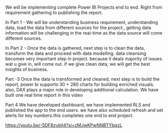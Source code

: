 We will be implementing complete Power BI Projects end to end. Right from requirement gathering to publishing the report. 

In Part 1 - We will be understanding business requirement, understanding data, load the data from different sources for the project., 
getting data information will be challenging in the real-time as the data source will come different sources. 

In Part 2 - Once the data is gathered, next step is to clean the data, transform the data and proceed with data modelling. 
data cleansing becomes very important step in project. because it deals majority of issues. wat u give in, will come out. 
if we give clean data, we will get the best insights of business.

Part -3 
Once the data is transformed and cleaned, next step is to build the report, power bi supports 30 + 280 charts for building enriched visuals. 
also, DAX plays a major role in developing additional calculation. We have built one real time report in this video

Part 4
We have developed dashboard, we have implemented RLS and published the app to the end users. 
we have also scheduled refresh and set alerts for key numbers.this completes one end to end project.

https://youtu.be/-5DF8zybjI4?si=zMJwKPwNNBTYbqzL
